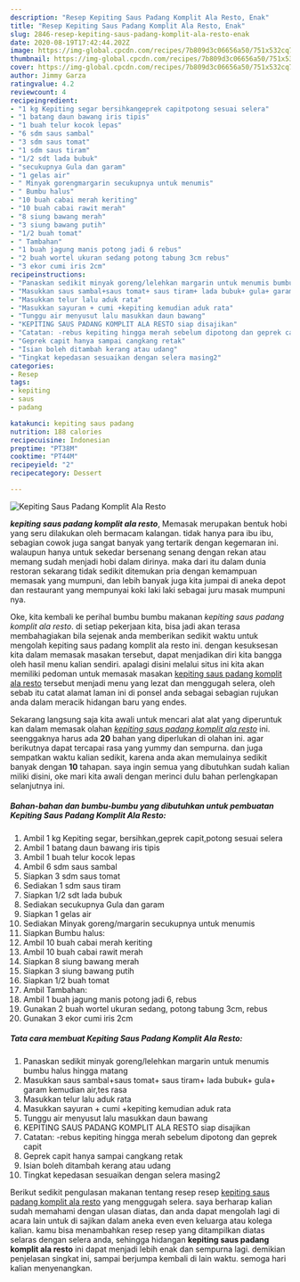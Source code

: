 ```yaml
---
description: "Resep Kepiting Saus Padang Komplit Ala Resto, Enak"
title: "Resep Kepiting Saus Padang Komplit Ala Resto, Enak"
slug: 2846-resep-kepiting-saus-padang-komplit-ala-resto-enak
date: 2020-08-19T17:42:44.202Z
image: https://img-global.cpcdn.com/recipes/7b809d3c06656a50/751x532cq70/kepiting-saus-padang-komplit-ala-resto-foto-resep-utama.jpg
thumbnail: https://img-global.cpcdn.com/recipes/7b809d3c06656a50/751x532cq70/kepiting-saus-padang-komplit-ala-resto-foto-resep-utama.jpg
cover: https://img-global.cpcdn.com/recipes/7b809d3c06656a50/751x532cq70/kepiting-saus-padang-komplit-ala-resto-foto-resep-utama.jpg
author: Jimmy Garza
ratingvalue: 4.2
reviewcount: 4
recipeingredient:
- "1 kg Kepiting segar bersihkangeprek capitpotong sesuai selera"
- "1 batang daun bawang iris tipis"
- "1 buah telur kocok lepas"
- "6 sdm saus sambal"
- "3 sdm saus tomat"
- "1 sdm saus tiram"
- "1/2 sdt lada bubuk"
- "secukupnya Gula dan garam"
- "1 gelas air"
- " Minyak gorengmargarin secukupnya untuk menumis"
- " Bumbu halus"
- "10 buah cabai merah keriting"
- "10 buah cabai rawit merah"
- "8 siung bawang merah"
- "3 siung bawang putih"
- "1/2 buah tomat"
- " Tambahan"
- "1 buah jagung manis potong jadi 6 rebus"
- "2 buah wortel ukuran sedang potong tabung 3cm rebus"
- "3 ekor cumi iris 2cm"
recipeinstructions:
- "Panaskan sedikit minyak goreng/lelehkan margarin untuk menumis bumbu halus hingga matang"
- "Masukkan saus sambal+saus tomat+ saus tiram+ lada bubuk+ gula+ garam kemudian air,tes rasa"
- "Masukkan telur lalu aduk rata"
- "Masukkan sayuran + cumi +kepiting kemudian aduk rata"
- "Tunggu air menyusut lalu masukkan daun bawang"
- "KEPITING SAUS PADANG KOMPLIT ALA RESTO siap disajikan"
- "Catatan: -rebus kepiting hingga merah sebelum dipotong dan geprek capit"
- "Geprek capit hanya sampai cangkang retak"
- "Isian boleh ditambah kerang atau udang"
- "Tingkat kepedasan sesuaikan dengan selera masing2"
categories:
- Resep
tags:
- kepiting
- saus
- padang

katakunci: kepiting saus padang 
nutrition: 188 calories
recipecuisine: Indonesian
preptime: "PT38M"
cooktime: "PT44M"
recipeyield: "2"
recipecategory: Dessert

---
```



![Kepiting Saus Padang Komplit Ala Resto](https://img-global.cpcdn.com/recipes/7b809d3c06656a50/751x532cq70/kepiting-saus-padang-komplit-ala-resto-foto-resep-utama.jpg)

<b><i>kepiting saus padang komplit ala resto</i></b>, Memasak merupakan bentuk hobi yang seru dilakukan oleh bermacam kalangan. tidak hanya para ibu ibu, sebagian cowok juga sangat banyak yang tertarik dengan kegemaran ini. walaupun hanya untuk sekedar bersenang senang dengan rekan atau memang sudah menjadi hobi dalam dirinya. maka dari itu dalam dunia restoran sekarang tidak sedikit ditemukan pria dengan kemampuan memasak yang mumpuni, dan lebih banyak juga kita jumpai di aneka depot dan restaurant yang mempunyai koki laki laki sebagai juru masak mumpuni nya.



Oke, kita kembali ke perihal bumbu bumbu makanan <i>kepiting saus padang komplit ala resto</i>. di setiap pekerjaan kita, bisa jadi akan terasa membahagiakan bila sejenak anda memberikan sedikit waktu untuk mengolah kepiting saus padang komplit ala resto ini. dengan kesuksesan kita dalam memasak masakan tersebut, dapat menjadikan diri kita bangga oleh hasil menu kalian sendiri. apalagi disini melalui situs ini kita akan memiliki pedoman untuk memasak masakan <u>kepiting saus padang komplit ala resto</u> tersebut menjadi menu yang lezat dan menggugah selera, oleh sebab itu catat alamat laman ini di ponsel anda sebagai sebagian rujukan anda dalam meracik hidangan baru yang endes.


Sekarang langsung saja kita awali untuk mencari alat alat yang diperuntuk kan dalam memasak olahan <u><i>kepiting saus padang komplit ala resto</i></u> ini. seenggaknya harus ada <b>20</b> bahan yang diperlukan di olahan ini. agar berikutnya dapat tercapai rasa yang yummy dan sempurna. dan juga sempatkan waktu kalian sedikit, karena anda akan memulainya sedikit banyak dengan <b>10</b> tahapan. saya ingin semua yang dibutuhkan sudah kalian miliki disini, oke mari kita awali dengan merinci dulu bahan perlengkapan selanjutnya ini.

<!--inarticleads1-->

##### Bahan-bahan dan bumbu-bumbu yang dibutuhkan untuk pembuatan Kepiting Saus Padang Komplit Ala Resto:

1. Ambil 1 kg Kepiting segar, bersihkan,geprek capit,potong sesuai selera
1. Ambil 1 batang daun bawang iris tipis
1. Ambil 1 buah telur kocok lepas
1. Ambil 6 sdm saus sambal
1. Siapkan 3 sdm saus tomat
1. Sediakan 1 sdm saus tiram
1. Siapkan 1/2 sdt lada bubuk
1. Sediakan secukupnya Gula dan garam
1. Siapkan 1 gelas air
1. Sediakan  Minyak goreng/margarin secukupnya untuk menumis
1. Siapkan  Bumbu halus:
1. Ambil 10 buah cabai merah keriting
1. Ambil 10 buah cabai rawit merah
1. Siapkan 8 siung bawang merah
1. Siapkan 3 siung bawang putih
1. Siapkan 1/2 buah tomat
1. Ambil  Tambahan:
1. Ambil 1 buah jagung manis potong jadi 6, rebus
1. Gunakan 2 buah wortel ukuran sedang, potong tabung 3cm, rebus
1. Gunakan 3 ekor cumi iris 2cm




<!--inarticleads2-->

##### Tata cara membuat Kepiting Saus Padang Komplit Ala Resto:

1. Panaskan sedikit minyak goreng/lelehkan margarin untuk menumis bumbu halus hingga matang
1. Masukkan saus sambal+saus tomat+ saus tiram+ lada bubuk+ gula+ garam kemudian air,tes rasa
1. Masukkan telur lalu aduk rata
1. Masukkan sayuran + cumi +kepiting kemudian aduk rata
1. Tunggu air menyusut lalu masukkan daun bawang
1. KEPITING SAUS PADANG KOMPLIT ALA RESTO siap disajikan
1. Catatan: -rebus kepiting hingga merah sebelum dipotong dan geprek capit
1. Geprek capit hanya sampai cangkang retak
1. Isian boleh ditambah kerang atau udang
1. Tingkat kepedasan sesuaikan dengan selera masing2




Berikut sedikit pengulasan makanan tentang resep resep <u>kepiting saus padang komplit ala resto</u> yang menggugah selera. saya berharap kalian sudah memahami dengan ulasan diatas, dan anda dapat mengolah lagi di acara lain untuk di sajikan dalam aneka even even keluarga atau kolega kalian. kamu bisa menambahkan resep resep yang ditampilkan diatas selaras dengan selera anda, sehingga hidangan <b>kepiting saus padang komplit ala resto</b> ini dapat menjadi lebih enak dan sempurna lagi. demikian penjelasan singkat ini, sampai berjumpa kembali di lain waktu. semoga hari kalian menyenangkan.
